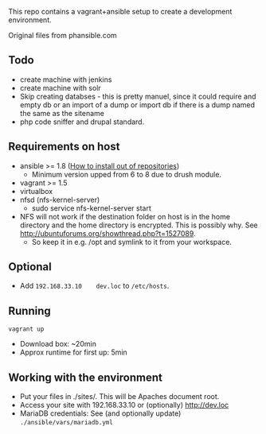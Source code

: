 This repo contains a vagrant+ansible setup to create a development environment.

Original files from phansible.com

Todo
----

- create machine with jenkins
- create machine with solr
- Skip creating databses - this is pretty manuel, since it could require and empty db or an import of a dump
  or import db if there is a dump named the same as the sitename
- php code sniffer and drupal standard.

Requirements on host
--------------------

- ansible >= 1.8 ([How to install out of repositories](http://docs.ansible.com/ansible/intro_installation.html))
  - Minimum version upped from 6 to 8 due to drush module.
- vagrant >= 1.5
- virtualbox
- nfsd (nfs-kernel-server)
  - sudo service nfs-kernel-server start
- NFS will not work if the destination folder on host is in the home directory and the home directory is encrypted. This is possibly why. See http://ubuntuforums.org/showthread.php?t=1527089.
  - So keep it in e.g. /opt and symlink to it from your workspace.

Optional
--------

- Add `192.168.33.10	dev.loc` to `/etc/hosts`.

Running
-------

`vagrant up`

- Download box: ~20min
- Approx runtime for first up: 5min

Working with the environment
----------------------------

- Put your files in ./sites/<sitename>. This will be Apaches document root.
- Access your site with 192.168.33.10 or (optionally) http://dev.loc
- MariaDB credentials: See (and optionally update) `./ansible/vars/mariadb.yml`
